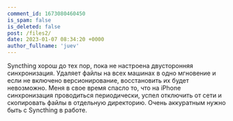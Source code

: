 ```yaml
---
comment_id: 1673080460450
is_spam: false
is_deleted: false
post: /files2/
date: 2023-01-07 08:34:20 +0000
author_fullname: 'juev'
---
```


Syncthing хорош до тех пор, пока не настроена двусторонняя синхронизация.
Удаляет файлы на всех машинах в одно мгновение и если не включено версионирование, восстановить их будет невозможно. Меня в свое время спасло то, что на iPhone синхронизация проводиться периодически, успел отключить от сети и скопировать файлы в отдельную директорию.
Очень аккуратным нужно быть с Syncthing в работе.
